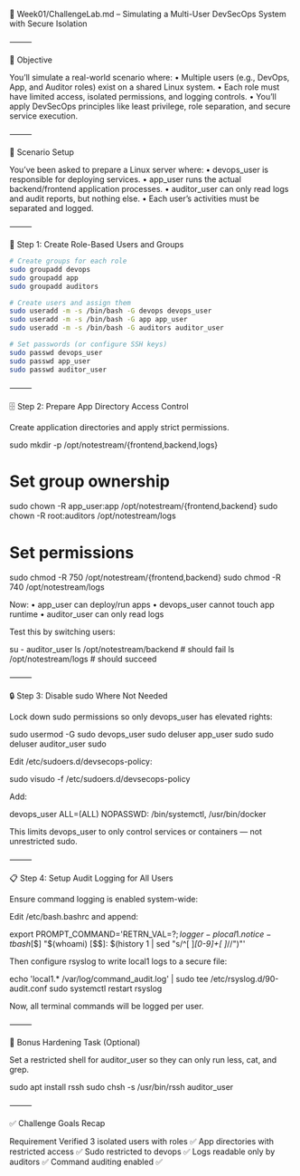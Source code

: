 📁 Week01/ChallengeLab.md – Simulating a Multi-User DevSecOps System with Secure Isolation

⸻

🎯 Objective

You’ll simulate a real-world scenario where:
	•	Multiple users (e.g., DevOps, App, and Auditor roles) exist on a shared Linux system.
	•	Each role must have limited access, isolated permissions, and logging controls.
	•	You’ll apply DevSecOps principles like least privilege, role separation, and secure service execution.

⸻

🧪 Scenario Setup

You’ve been asked to prepare a Linux server where:
	•	devops_user is responsible for deploying services.
	•	app_user runs the actual backend/frontend application processes.
	•	auditor_user can only read logs and audit reports, but nothing else.
	•	Each user’s activities must be separated and logged.

⸻

🧱 Step 1: Create Role-Based Users and Groups

```bash
# Create groups for each role
sudo groupadd devops
sudo groupadd app
sudo groupadd auditors

# Create users and assign them
sudo useradd -m -s /bin/bash -G devops devops_user
sudo useradd -m -s /bin/bash -G app app_user
sudo useradd -m -s /bin/bash -G auditors auditor_user

# Set passwords (or configure SSH keys)
sudo passwd devops_user
sudo passwd app_user
sudo passwd auditor_user
```

⸻

🗄️ Step 2: Prepare App Directory Access Control

Create application directories and apply strict permissions.

sudo mkdir -p /opt/notestream/{frontend,backend,logs}

# Set group ownership
sudo chown -R app_user:app /opt/notestream/{frontend,backend}
sudo chown -R root:auditors /opt/notestream/logs

# Set permissions
sudo chmod -R 750 /opt/notestream/{frontend,backend}
sudo chmod -R 740 /opt/notestream/logs

Now:
	•	app_user can deploy/run apps
	•	devops_user cannot touch app runtime
	•	auditor_user can only read logs

Test this by switching users:

su - auditor_user
ls /opt/notestream/backend         # should fail
ls /opt/notestream/logs            # should succeed


⸻

🔒 Step 3: Disable sudo Where Not Needed

Lock down sudo permissions so only devops_user has elevated rights:

sudo usermod -G sudo devops_user
sudo deluser app_user sudo
sudo deluser auditor_user sudo

Edit /etc/sudoers.d/devsecops-policy:

sudo visudo -f /etc/sudoers.d/devsecops-policy

Add:

devops_user ALL=(ALL) NOPASSWD: /bin/systemctl, /usr/bin/docker

This limits devops_user to only control services or containers — not unrestricted sudo.

⸻

📋 Step 4: Setup Audit Logging for All Users

Ensure command logging is enabled system-wide:

Edit /etc/bash.bashrc and append:

export PROMPT_COMMAND='RETRN_VAL=$?;logger -p local1.notice -t bash[$$] "$(whoami) [$$]: $(history 1 | sed "s/^[ ]*[0-9]\+[ ]*//")"'

Then configure rsyslog to write local1 logs to a secure file:

echo 'local1.*    /var/log/command_audit.log' | sudo tee /etc/rsyslog.d/90-audit.conf
sudo systemctl restart rsyslog

Now, all terminal commands will be logged per user.

⸻

🧪 Bonus Hardening Task (Optional)

Set a restricted shell for auditor_user so they can only run less, cat, and grep.

sudo apt install rssh
sudo chsh -s /usr/bin/rssh auditor_user


⸻

✅ Challenge Goals Recap

Requirement	Verified
3 isolated users with roles	✅
App directories with restricted access	✅
Sudo restricted to devops	✅
Logs readable only by auditors	✅
Command auditing enabled	✅



